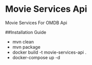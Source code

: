 # Movie Services Api
Movie Services For OMDB Api

##Installation Guide
- mvn clean
- mvn package
- docker build -t movie-services-api .
- docker-compose up -d